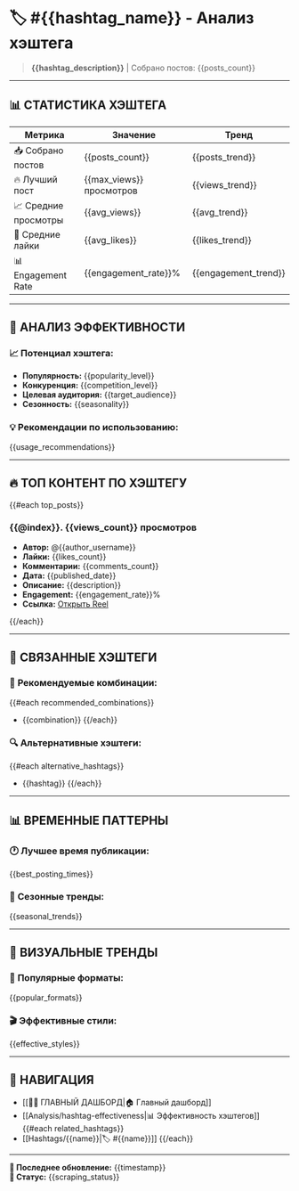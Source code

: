 # 🏷️ #{{hashtag_name}} - Анализ хэштега

> **{{hashtag_description}}** | Собрано постов: {{posts_count}}

---

## 📊 **СТАТИСТИКА ХЭШТЕГА**

| Метрика | Значение | Тренд |
|---------|----------|-------|
| 📥 Собрано постов | {{posts_count}} | {{posts_trend}} |
| 🔥 Лучший пост | {{max_views}} просмотров | {{views_trend}} |
| 📈 Средние просмотры | {{avg_views}} | {{avg_trend}} |
| 💬 Средние лайки | {{avg_likes}} | {{likes_trend}} |
| 📊 Engagement Rate | {{engagement_rate}}% | {{engagement_trend}} |

---

## 🎯 **АНАЛИЗ ЭФФЕКТИВНОСТИ**

### 📈 **Потенциал хэштега:**
- **Популярность:** {{popularity_level}}
- **Конкуренция:** {{competition_level}}
- **Целевая аудитория:** {{target_audience}}
- **Сезонность:** {{seasonality}}

### 💡 **Рекомендации по использованию:**
{{usage_recommendations}}

---

## 🔥 **ТОП КОНТЕНТ ПО ХЭШТЕГУ**

{{#each top_posts}}
### {{@index}}. {{views_count}} просмотров
- **Автор:** @{{author_username}}
- **Лайки:** {{likes_count}}
- **Комментарии:** {{comments_count}}
- **Дата:** {{published_date}}
- **Описание:** {{description}}
- **Engagement:** {{engagement_rate}}%
- **Ссылка:** [Открыть Reel]({{reel_url}})

{{/each}}

---

## 📝 **СВЯЗАННЫЕ ХЭШТЕГИ**

### 🎯 **Рекомендуемые комбинации:**
{{#each recommended_combinations}}
- {{combination}}
{{/each}}

### 🔍 **Альтернативные хэштеги:**
{{#each alternative_hashtags}}
- {{hashtag}}
{{/each}}

---

## 📊 **ВРЕМЕННЫЕ ПАТТЕРНЫ**

### 🕐 **Лучшее время публикации:**
{{best_posting_times}}

### 📅 **Сезонные тренды:**
{{seasonal_trends}}

---

## 🎨 **ВИЗУАЛЬНЫЕ ТРЕНДЫ**

### 📸 **Популярные форматы:**
{{popular_formats}}

### 🎬 **Эффективные стили:**
{{effective_styles}}

---

## 🔗 **НАВИГАЦИЯ**

- [[🥥✨ ГЛАВНЫЙ ДАШБОРД|🏠 Главный дашборд]]
- [[Analysis/hashtag-effectiveness|📊 Эффективность хэштегов]]
{{#each related_hashtags}}
- [[Hashtags/{{name}}|🏷️ #{{name}}]]
{{/each}}

---

**📅 Последнее обновление:** {{timestamp}}  
**🤖 Статус:** {{scraping_status}}
